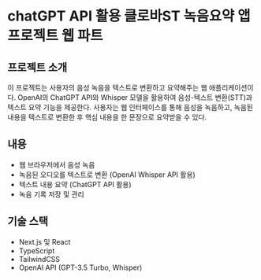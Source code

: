 # chatGPT API 활용 클로바ST 녹음요약 앱 프로젝트 웹 파트

## 프로젝트 소개

이 프로젝트는 사용자의 음성 녹음을 텍스트로 변환하고 요약해주는 웹 애플리케이션이다. OpenAI의 ChatGPT API와 Whisper 모델을 활용하여 음성-텍스트 변환(STT)과 텍스트 요약 기능을 제공한다. 사용자는 웹 인터페이스를 통해 음성을 녹음하고, 녹음된 내용을 텍스트로 변환한 후 핵심 내용을 한 문장으로 요약받을 수 있다.

## 내용

- 웹 브라우저에서 음성 녹음
- 녹음된 오디오를 텍스트로 변환 (OpenAI Whisper API 활용)
- 텍스트 내용 요약 (ChatGPT API 활용)
- 녹음 기록 저장 및 관리

## 기술 스택

- Next.js 및 React
- TypeScript
- TailwindCSS
- OpenAI API (GPT-3.5 Turbo, Whisper)
